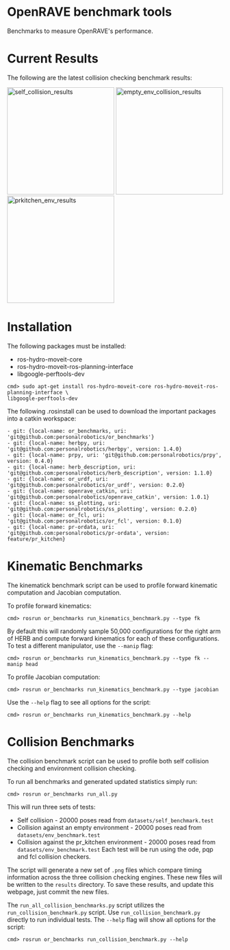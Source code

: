# OpenRAVE benchmark tools
Benchmarks to measure OpenRAVE's performance.

# Current Results
The following are the latest collision checking benchmark results:

<img src="https://github.com/personalrobotics/or_benchmarks/blob/master/results/self_collision.cps.png" alt="self_collision_results" width="250"/>
<img src="https://github.com/personalrobotics/or_benchmarks/blob/master/results/empty_env_collision.cps.png" alt="empty_env_collision_results" width="250"/>
<img src="https://github.com/personalrobotics/or_benchmarks/blob/master/results/prkitchen_collision.cps.png" alt="prkitchen_env_results" width="250" />

# Installation
The following packages must be installed:
* ros-hydro-moveit-core
* ros-hydro-moveit-ros-planning-interface
* libgoogle-perftools-dev
```
cmd> sudo apt-get install ros-hydro-moveit-core ros-hydro-moveit-ros-planning-interface \
libgoogle-perftools-dev
```

The following .rosinstall can be used to download the important packages into a catkin workspace:

```
- git: {local-name: or_benchmarks, uri: 'git@github.com:personalrobotics/or_benchmarks'}
- git: {local-name: herbpy, uri: 'git@github.com:personalrobotics/herbpy', version: 1.4.0}
- git: {local-name: prpy, uri: 'git@github.com:personalrobotics/prpy', version: 0.4.0}
- git: {local-name: herb_description, uri: 'git@github.com:personalrobotics/herb_description', version: 1.1.0}
- git: {local-name: or_urdf, uri: 'git@github.com:personalrobotics/or_urdf', version: 0.2.0}
- git: {local-name: openrave_catkin, uri: 'git@github.com:personalrobotics/openrave_catkin', version: 1.0.1}
- git: {local-name: ss_plotting, uri: 'git@github.com:personalrobotics/ss_plotting', version: 0.2.0}
- git: {local-name: or_fcl, uri: 'git@github.com:personalrobotics/or_fcl', version: 0.1.0}
- git: {local-name: pr-ordata, uri: 'git@github.com:personalrobotics/pr-ordata', version: feature/pr_kitchen}
```

# Kinematic Benchmarks
The kinematick benchmark script can be used to profile forward kinematic computation and Jacobian computation.  

To profile forward kinematics:
```
cmd> rosrun or_benchmarks run_kinematics_benchmark.py --type fk
```
By default this will randomly sample 50,000 configurations for the right arm of HERB and compute forward kinematics for each of these configurations.  To test a different manipulator, use the ```--manip``` flag:
```
cmd> rosrun or_benchmarks run_kinematics_benchmark.py --type fk --manip head
```

To profile Jacobian computation:
```
cmd> rosrun or_benchmarks run_kinematics_benchmark.py --type jacobian
```

Use the ```--help``` flag to see all options for the script:
```
cmd> rosrun or_benchmarks run_kinematics_benchmark.py --help
```

# Collision Benchmarks
The collision benchmark script can be used to profile both self collision checking and environment collision checking.

To run all benchmarks and generated updated statistics simply run:
```
cmd> rosrun or_benchmarks run_all.py
```
This will run three sets of tests:
* Self collision - 20000 poses read from ```datasets/self_benchmark.test```
* Collision against an empty environment - 20000 poses read from ```datasets/env_benchmark.test```
* Collision against the pr_kitchen environment - 20000 poses read from ```datasets/env_benchmark.test```
Each test will be run using the ode, pqp and fcl collision checkers.

The script will generate a new set of ```.png``` files which compare timing information across the three collision checking engines.  These new files will be written to the ```results``` directory.  To save these results, and update this webpage, just commit the new files.

The ```run_all_collision_benchmarks.py``` script utilizes the ```run_collision_benchmark.py``` script. Use ```run_collision_benchmark.py``` directly to run individual tests.  The ```--help``` flag will show all options for the script:
```
cmd> rosrun or_benchmarks run_collision_benchmark.py --help
```
